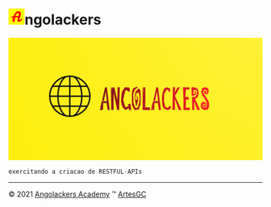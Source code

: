 # ![icone-angolackers](app/static/img/logo/favicon_io/favicon-32x32.png)ngolackers

[<img alt="logo-angolackers" align="center" src="app/static/img/logo/05.png">](#)

    exercitando a criacao de RESTFUL-APIs 

---

&copy; 2021 [Angolackers Academy](#)
&trade; [ArtesGC](https://artesgc.home.blog)
